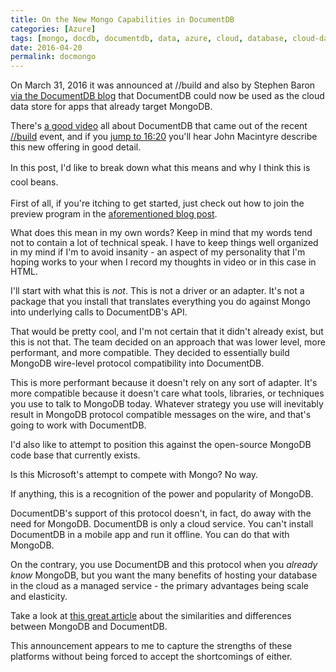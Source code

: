 ```yaml
---
title: On the New Mongo Capabilities in DocumentDB
categories: [Azure]
tags: [mongo, docdb, documentdb, data, azure, cloud, database, cloud-data, document-db]
date: 2016-04-20
permalink: docmongo
---
```


On March 31, 2016 it was announced at //build and also by Stephen Baron [via the DocumentDB blog](https://azure.microsoft.com/en-us/updates/public-preview-documentdb-protocol-support-for-mongodb/) that DocumentDB could now be used as the cloud data store for apps that already target MongoDB.
<!-- xmore -->

There's [a good video](http://channel9.msdn.com/Events/Build/2016/B840) all about DocumentDB that came out of the recent [//build](http://build.microsoft.com) event, and if you [jump to 16:20](https://channel9.msdn.com/Events/Build/2016/B840#time=16m20s) you'll hear John Macintyre describe this new offering in good detail.

<span style="line-height: 1.6em;">In this post, I'd like to break down what this means and why I think this is cool beans.</span>

First of all, if you're itching to get started, just check out how to join the preview program in the [aforementioned blog post](https://azure.microsoft.com/en-us/documentation/articles/documentdb-protocol-mongodb/).

<span style="line-height: 15.6px;">What does this mean in my own words? Keep in mind that my words tend not to contain a lot of technical speak. I have to keep things well organized in my mind if I'm to avoid insanity - an aspect of my personality that I'm hoping works to your when I record my thoughts in video or in this case in HTML.</span>

I'll start with what this is _not_. This is not a driver or an adapter. It's not a package that you install that translates everything you do against Mongo into underlying calls to DocumentDB's API.

That would be pretty cool, and I'm not certain that it didn't already exist, but this is not that. The team decided on an approach that was lower level, more performant, and more compatible. They decided to essentially build MongoDB wire-level protocol compatibility into DocumentDB.

This is more performant because it doesn't rely on any sort of adapter. It's more compatible because it doesn't care what tools, libraries, or techniques you use to talk to MongoDB today. Whatever strategy you use will inevitably result in MongoDB protocol compatible messages on the wire, and that's going to work with DocumentDB.

I'd also like to attempt to position this against the open-source MongoDB code base that currently exists.

Is this Microsoft's attempt to compete with Mongo? No way.

If anything, this is a recognition of the power and popularity of MongoDB.

DocumentDB's support of this protocol doesn't, in fact, do away with the need for MongoDB. DocumentDB is only a cloud service. You can't install DocumentDB in a mobile app and run it offline. You can do that with MongoDB.

On the contrary, you use DocumentDB and this protocol when you _already know_ MongoDB, but you want the many benefits of hosting your database in the cloud as a managed service - the primary advantages being scale and elasticity.

Take a look at [this great article](http://db-engines.com/en/system/Microsoft+Azure+DocumentDB%3BMongoDB) about the similarities and differences between MongoDB and DocumentDB.

This announcement appears to me to capture the strengths of these platforms without being forced to accept the shortcomings of either.